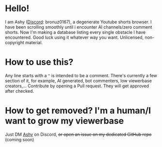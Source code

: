 # Hello!
I am Ashy ([Discord](https://discord.com/users/1340936652197199943): bronuz0167), a degenerate Youtube shorts browser.
I have been scrolling smoothly until i encounter AI channels/zero comment shorts. Now I'm making a database listing every single
obstacle I have encountered.
Good luck using it whatever way you want.
Unlicensed, non-copyright material.
# How to use this?
Any line starts with a `^` is intended to be a comment.
There's currently a few section of it, for example, AI generated, bot commenters, low viewerbase creators,...
Contribute by opening a Pull request. They will get approved after checked.
# How to get removed? I'm a human/I want to grow my viewerbase
Just DM [Ashy](https://discord.com/users/1340936652197199943) on Discord, ~~or open an issue on my dedicated GitHub repo~~
(coming soon)
